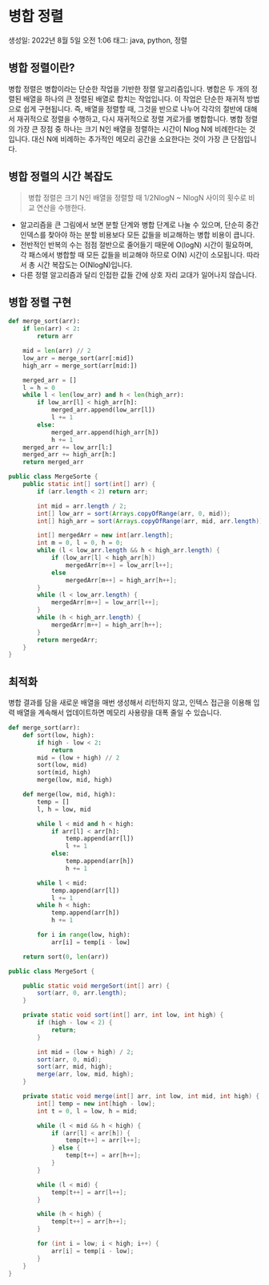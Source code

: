 # 병합 정렬

생성일: 2022년 8월 5일 오전 1:06
태그: java, python, 정렬

## 병합 정렬이란?

병합 정렬은 병합이라는 단순한 작업을 기반한 정렬 알고리즘입니다. 병합은 두 개의 정렬된 배열을 하나의 큰 정렬된 배열로 합치는 작업입니다. 이 작업은 단순한 재귀적 방법으로 쉽게 구현됩니다. 즉, 배열을 정렬할 때, 그것을 반으로 나누어 각각의 절반에 대해서 재귀적으로 정렬을 수행하고, 다시 재귀적으로 정렬 겨로가를 병합합니다. 병합 정렬의 가장 큰 장점 중 하나는 크기 N인 배열을 정렬하는 시간이 Nlog N에 비례한다는 것입니다. 대신 N에 비례하는 추가적인 메모리 공간을 소요한다는 것이 가장 큰 단점입니다.

## 병합 정렬의 시간 복잡도

> 병합 정렬은 크기 N인 배열을 정렬할 때 1/2NlogN ~ NlogN 사이의 횟수로 비교 연산을 수행한다.
> 
- 알고리즘을 큰 그림에서 보면 분할 단계와 병합 단계로 나눌 수 있으며, 단순히 중간 인덱스를 찾아야 하는 분할 비용보다 모든 값들을 비교해하는 병합 비용이 큽니다.
- 전반적인 반복의 수는 점점 절반으로 줄어들기 때문에 O(logN) 시간이 필요하며, 각 패스에서 병합할 때 모든 값들을 비교해야 하므로 O(N) 시간이 소모됩니다. 따라서 총 시간 복잡도는 O(NlogN)입니다.
- 다른 정렬 알고리즘과 달리 인접한 값들 간에 상호 자리 교대가 일어나지 않습니다.

## 병합 정렬 구현

```python
def merge_sort(arr):
    if len(arr) < 2:
        return arr

    mid = len(arr) // 2
    low_arr = merge_sort(arr[:mid])
    high_arr = merge_sort(arr[mid:])

    merged_arr = []
    l = h = 0
    while l < len(low_arr) and h < len(high_arr):
        if low_arr[l] < high_arr[h]:
            merged_arr.append(low_arr[l])
            l += 1
        else:
            merged_arr.append(high_arr[h])
            h += 1
    merged_arr += low_arr[l:]
    merged_arr += high_arr[h:]
    return merged_arr
```

```java
public class MergeSorte {
    public static int[] sort(int[] arr) {
        if (arr.length < 2) return arr;

        int mid = arr.length / 2;
        int[] low_arr = sort(Arrays.copyOfRange(arr, 0, mid));
        int[] high_arr = sort(Arrays.copyOfRange(arr, mid, arr.length));

        int[] mergedArr = new int[arr.length];
        int m = 0, l = 0, h = 0;
        while (l < low_arr.length && h < high_arr.length) {
            if (low_arr[l] < high_arr[h])
                mergedArr[m++] = low_arr[l++];
            else
                mergedArr[m++] = high_arr[h++];
        }
        while (l < low_arr.length) {
            mergedArr[m++] = low_arr[l++];
        }
        while (h < high_arr.length) {
            mergedArr[m++] = high_arr[h++];
        }
        return mergedArr;
    }
}
```

## 최적화

병합 결과를 담을 새로운 배열을 매번 생성해서 리턴하지 않고, 인텍스 접근을 이용해 입력 배열을 계속해서 업데이트하면 메모리 사용량을 대폭 줄일 수 있습니다.

```python
def merge_sort(arr):
    def sort(low, high):
        if high - low < 2:
            return
        mid = (low + high) // 2
        sort(low, mid)
        sort(mid, high)
        merge(low, mid, high)

    def merge(low, mid, high):
        temp = []
        l, h = low, mid

        while l < mid and h < high:
            if arr[l] < arr[h]:
                temp.append(arr[l])
                l += 1
            else:
                temp.append(arr[h])
                h += 1

        while l < mid:
            temp.append(arr[l])
            l += 1
        while h < high:
            temp.append(arr[h])
            h += 1

        for i in range(low, high):
            arr[i] = temp[i - low]

    return sort(0, len(arr))
```

```java
public class MergeSort {

    public static void mergeSort(int[] arr) {
        sort(arr, 0, arr.length);
    }

    private static void sort(int[] arr, int low, int high) {
        if (high - low < 2) {
            return;
        }

        int mid = (low + high) / 2;
        sort(arr, 0, mid);
        sort(arr, mid, high);
        merge(arr, low, mid, high);
    }

    private static void merge(int[] arr, int low, int mid, int high) {
        int[] temp = new int[high - low];
        int t = 0, l = low, h = mid;

        while (l < mid && h < high) {
            if (arr[l] < arr[h]) {
                temp[t++] = arr[l++];
            } else {
                temp[t++] = arr[h++];
            }
        }

        while (l < mid) {
            temp[t++] = arr[l++];
        }

        while (h < high) {
            temp[t++] = arr[h++];
        }

        for (int i = low; i < high; i++) {
            arr[i] = temp[i - low];
        }
    }
}
```